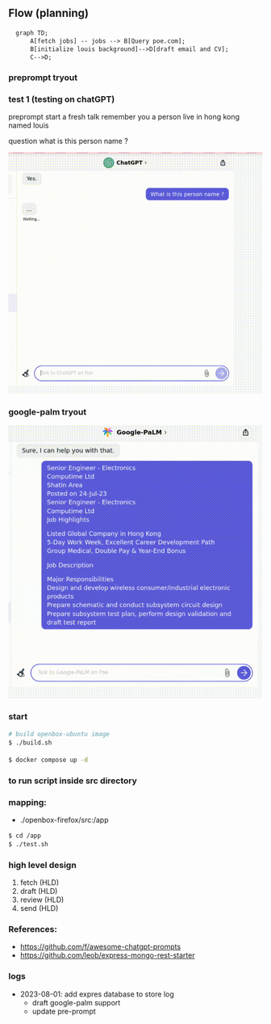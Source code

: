 ## Flow (planning)

```mermaid
  graph TD;
      A[fetch jobs] -- jobs --> B[Query poe.com];
      B[initialize louis background]-->D[draft email and CV];
      C-->D;
```


### preprompt tryout

### test 1 (testing on chatGPT)
preprompt
start a fresh talk
remember you a person live in hong kong named louis

question
what is this person name ?

![](./docs/test_preprompt.gif)

### google-palm tryout
![](./docs/google-palm.gif)

### start

```bash
# build openbox-ubuntu image
$ ./build.sh

$ docker compose up -d
```

### to run script inside src directory

### mapping:
  - ./openbox-firefox/src:/app

```bash
$ cd /app
$ ./test.sh
```


### high level design
  1. fetch (HLD)
  1. draft (HLD)
  1. review (HLD)
  1. send (HLD)


### References:
  - https://github.com/f/awesome-chatgpt-prompts
  - https://github.com/leob/express-mongo-rest-starter

### logs
  - 2023-08-01: add expres database to store log
    - draft google-palm support
    - update pre-prompt